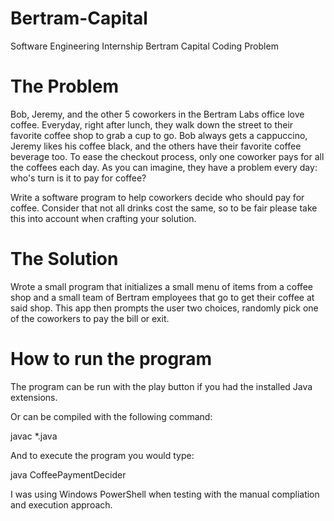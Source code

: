 # Bertram-Capital
Software Engineering Internship Bertram Capital Coding Problem

# The Problem
Bob, Jeremy, and the other 5 coworkers in the Bertram Labs office love coffee. Everyday,
right after lunch, they walk down the street to their favorite coffee shop to grab a cup to go. Bob
always gets a cappuccino, Jeremy likes his coffee black, and the others have their favorite
coffee beverage too. To ease the checkout process, only one coworker pays for all the coffees
each day. As you can imagine, they have a problem every day: who's turn is it to pay for coffee?

Write a software program to help coworkers decide who should pay for coffee. Consider that
not all drinks cost the same, so to be fair please take this into account when crafting your
solution.

# The Solution
Wrote a small program that initializes a small menu of items from a coffee shop and a small team of Bertram employees that go to get their coffee at said shop. This app then prompts the user two choices, randomly pick one of the coworkers to pay the bill or exit.

# How to run the program
The program can be run with the play button if you had the installed Java extensions. 

Or can be compiled with the following command:

javac *.java

And to execute the program you would type:

java CoffeePaymentDecider

I was using Windows PowerShell when testing with the manual compliation and execution approach. 
